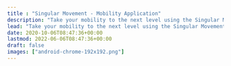 ```yaml
---
title : "Singular Movement - Mobility Application"
description: "Take your mobility to the next level using the Singular Movement Mobility App."
lead: "Take your mobility to the next level using the Singular Movement Mobility App."
date: 2020-10-06T08:47:36+00:00
lastmod: 2022-06-06T08:47:36+00:00
draft: false
images: ["android-chrome-192x192.png"]
---
```


